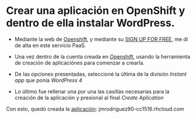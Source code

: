Crear una aplicación en OpenShift y dentro de ella instalar WordPress.
======================================================================

* Mediante la web de [Openshift](https://www.openshift.com/), y mediante su [SIGN UP FOR FREE](https://www.openshift.com/app/account/new), me dí de alta en este servicio PaaS.

* Una vez dentro de la cuenta creada en [Openshift](https://www.openshift.com/), usando la herramienta de creación de aplicaciónes para comenzar a crearla.

* De las opciones presentadas, seleccioné la última de la división *Instant app* que ponía *WordPress 4*

* Lo último fue rellenar una por una las casillas necesarias para la creación de la aplicación y presional al final *Create Aplication*

Con esto, quedó creada la [aplicación](jmrodriguez90-cc1516.rhcloud.com): jmrodriguez90-cc1516.rhcloud.com
